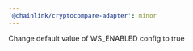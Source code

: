 ```yaml
---
'@chainlink/cryptocompare-adapter': minor
---
```


Change default value of WS_ENABLED config to true
